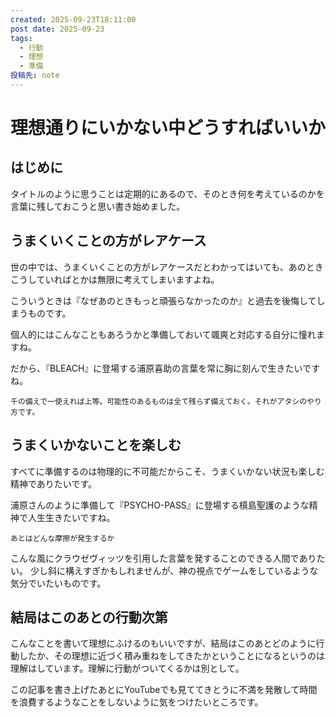 ```yaml
---
created: 2025-09-23T18:11:00
post date: 2025-09-23
tags:
  - 行動
  - 理想
  - 準備
投稿先: note
---
```

# 理想通りにいかない中どうすればいいか
## はじめに
タイトルのように思うことは定期的にあるので、そのとき何を考えているのかを言葉に残しておこうと思い書き始めました。

## うまくいくことの方がレアケース
世の中では、うまくいくことの方がレアケースだとわかってはいても、あのときこうしていればとかは無限に考えてしまいますよね。

こういうときは『なぜあのときもっと頑張らなかったのか』と過去を後悔してしまうものです。

個人的にはこんなこともあろうかと準備しておいて颯爽と対応する自分に憧れますね。

だから、『BLEACH』に登場する浦原喜助の言葉を常に胸に刻んで生きたいですね。
```
千の備えで一使えれば上等。可能性のあるものは全て残らず備えておく。それがアタシのやり方です。
```

## うまくいかないことを楽しむ
すべてに準備するのは物理的に不可能だからこそ、うまくいかない状況も楽しむ精神でありたいです。

浦原さんのように準備して『PSYCHO-PASS』に登場する槙島聖護のような精神で人生生きたいですね。
```
あとはどんな摩擦が発生するか
```
こんな風にクラウゼヴィッツを引用した言葉を発することのできる人間でありたい。
少し斜に構えすぎかもしれませんが、神の視点でゲームをしているような気分でいたいものです。

## 結局はこのあとの行動次第
こんなことを書いて理想にふけるのもいいですが、結局はこのあとどのように行動したか、その理想に近づく積み重ねをしてきたかということになるというのは理解はしています。理解に行動がついてくるかは別として。

この記事を書き上げたあとにYouTubeでも見ててきとうに不満を発散して時間を浪費するようなことをしないように気をつけたいところです。



